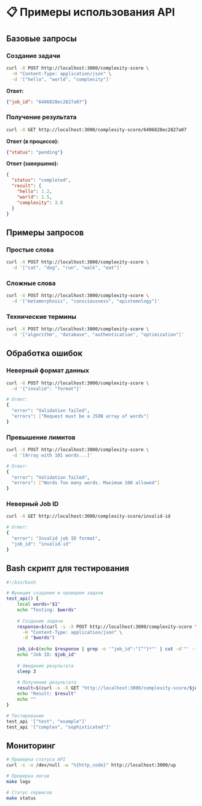 # 📋 Примеры использования API

## Базовые запросы

### Создание задачи
```bash
curl -X POST http://localhost:3000/complexity-score \
  -H "Content-Type: application/json" \
  -d '["hello", "world", "complexity"]'
```

**Ответ:**
```json
{"job_id": "6406828ec2827a07"}
```

### Получение результата
```bash
curl -X GET http://localhost:3000/complexity-score/6406828ec2827a07
```

**Ответ (в процессе):**
```json
{"status": "pending"}
```

**Ответ (завершено):**
```json
{
  "status": "completed",
  "result": {
    "hello": 1.2,
    "world": 1.5,
    "complexity": 3.8
  }
}
```

## Примеры запросов

### Простые слова
```bash
curl -X POST http://localhost:3000/complexity-score \
  -d '["cat", "dog", "run", "walk", "eat"]'
```

### Сложные слова
```bash
curl -X POST http://localhost:3000/complexity-score \
  -d '["metamorphosis", "consciousness", "epistemology"]'
```

### Технические термины
```bash
curl -X POST http://localhost:3000/complexity-score \
  -d '["algorithm", "database", "authentication", "optimization"]'
```

## Обработка ошибок

### Неверный формат данных
```bash
curl -X POST http://localhost:3000/complexity-score \
  -d '{"invalid": "format"}'

# Ответ:
{
  "error": "Validation failed",
  "errors": ["Request must be a JSON array of words"]
}
```

### Превышение лимитов
```bash
curl -X POST http://localhost:3000/complexity-score \
  -d '[Array with 101 words...]'

# Ответ:
{
  "error": "Validation failed", 
  "errors": ["Words Too many words. Maximum 100 allowed"]
}
```

### Неверный Job ID
```bash
curl -X GET http://localhost:3000/complexity-score/invalid-id

# Ответ:
{
  "error": "Invalid job ID format",
  "job_id": "invalid-id"
}
```

## Bash скрипт для тестирования

```bash
#!/bin/bash

# Функция создания и проверки задачи
test_api() {
    local words="$1"
    echo "Testing: $words"
    
    # Создание задачи
    response=$(curl -s -X POST http://localhost:3000/complexity-score \
      -H "Content-Type: application/json" \
      -d "$words")
    
    job_id=$(echo $response | grep -o '"job_id":"[^"]*"' | cut -d'"' -f4)
    echo "Job ID: $job_id"
    
    # Ожидание результата
    sleep 3
    
    # Получение результата
    result=$(curl -s -X GET "http://localhost:3000/complexity-score/$job_id")
    echo "Result: $result"
    echo ""
}

# Тестирование
test_api '["test", "example"]'
test_api '["complex", "sophisticated"]'
```

## Мониторинг

```bash
# Проверка статуса API
curl -s -o /dev/null -w "%{http_code}" http://localhost:3000/up

# Проверка логов
make logs

# Статус сервисов  
make status
```